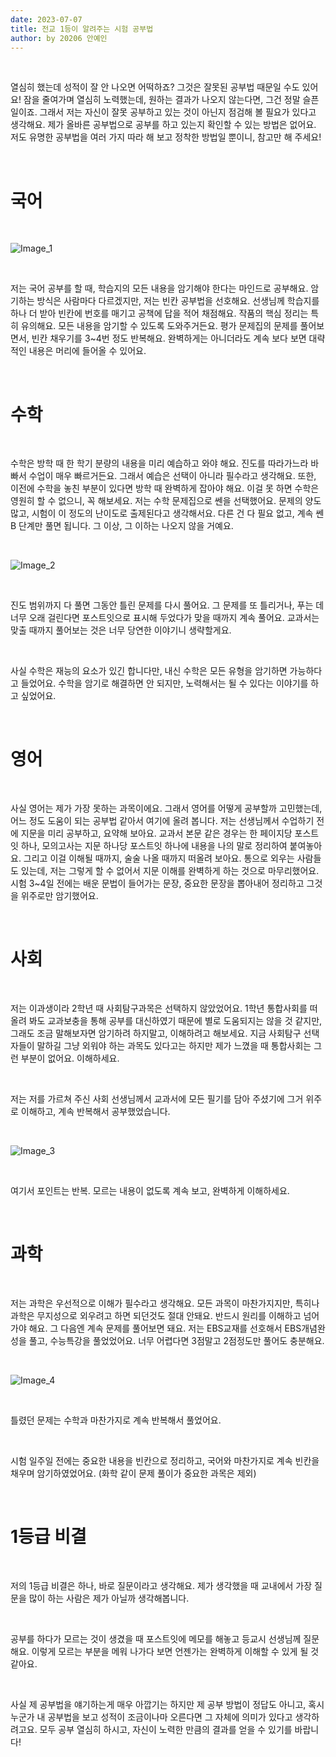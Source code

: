 ```yaml
---
date: 2023-07-07
title: 전교 1등이 알려주는 시험 공부법
author: by 20206 안예인
---
```


<br />

열심히 했는데 성적이 잘 안 나오면 어떡하죠? 그것은 잘못된 공부법 때문일 수도 있어요!
잠을 줄여가며 열심히 노력했는데, 원하는 결과가 나오지 않는다면, 그건 정말 슬픈 일이죠. 그래서 저는 자신이 잘못 공부하고 있는 것이 아닌지 점검해 볼 필요가 있다고 생각해요.
제가 올바른 공부법으로 공부를 하고 있는지 확인할 수 있는 방법은 없어요. 저도 유명한 공부법을 여러 가지 따라 해 보고 정착한 방법일 뿐이니, 참고만 해 주세요!

<br />

<h1>국어</h1>

<br />

![Image_1](/%EC%A0%84%EA%B5%90_1%EB%93%B1%EC%9D%B4_%EC%95%8C%EB%A0%A4%EC%A3%BC%EB%8A%94_%EC%8B%9C%ED%97%98_%EA%B3%B5%EB%B6%80%EB%B2%95_%EC%82%AC%EC%A7%84_1.jpg)

<br />

저는 국어 공부를 할 때, 학습지의 모든 내용을 암기해야 한다는 마인드로 공부해요. 암기하는 방식은 사람마다 다르겠지만, 저는 빈칸 공부법을 선호해요.
선생님께 학습지를 하나 더 받아 빈칸에 번호를 매기고 공책에 답을 적어 채점해요. 작품의 핵심 정리는 특히 유의해요. 모든 내용을 암기할 수 있도록 도와주거든요.
평가 문제집의 문제를 풀어보면서, 빈칸 채우기를 3~4번 정도 반복해요. 완벽하게는 아니더라도 계속 보다 보면 대략적인 내용은 머리에 들어올 수 있어요.

<br />

<h1>수학</h1>

<br />

수학은 방학 때 한 학기 분량의 내용을 미리 예습하고 와야 해요. 진도를 따라가느라 바빠서 수업이 매우 빠르거든요. 그래서 예습은 선택이 아니라 필수라고 생각해요. 또한, 이전에 수학을 놓친 부분이 있다면 방학 때 완벽하게 잡아야 해요. 이걸 못 하면 수학은 영원히 할 수 없으니, 꼭 해보세요.
저는 수학 문제집으로 쎈을 선택했어요. 문제의 양도 많고, 시험이 이 정도의 난이도로 출제된다고 생각해서요. 다른 건 다 필요 없고, 계속 쎈 B 단계만 풀면 됩니다. 그 이상, 그 이하는 나오지 않을 거예요.

<br />

![Image_2](/%EC%A0%84%EA%B5%90_1%EB%93%B1%EC%9D%B4_%EC%95%8C%EB%A0%A4%EC%A3%BC%EB%8A%94_%EC%8B%9C%ED%97%98_%EA%B3%B5%EB%B6%80%EB%B2%95_%EC%82%AC%EC%A7%84_2.jpg)

<br />

진도 범위까지 다 풀면 그동안 틀린 문제를 다시 풀어요. 그 문제를 또 틀리거나, 푸는 데 너무 오래 걸린다면 포스트잇으로 표시해 두었다가 맞을 때까지 계속 풀어요.
교과서는 맞출 때까지 풀어보는 것은 너무 당연한 이야기니 생략할게요.

<br />

사실 수학은 재능의 요소가 있긴 합니다만, 내신 수학은 모든 유형을 암기하면 가능하다고 들었어요. 수학을 암기로 해결하면 안 되지만, 노력해서는 될 수 있다는 이야기를 하고 싶었어요.

<br />

<h1>영어</h1>

<br />

사실 영어는 제가 가장 못하는 과목이에요. 그래서 영어를 어떻게 공부할까 고민했는데, 어느 정도 도움이 되는 공부법 같아서 여기에 올려 봅니다.
저는 선생님께서 수업하기 전에 지문을 미리 공부하고, 요약해 보아요.
교과서 본문 같은 경우는 한 페이지당 포스트잇 하나, 모의고사는 지문 하나당 포스트잇 하나에 내용을 나의 말로 정리하여 붙여놓아요. 그리고 이걸 이해될 때까지, 술술 나올 때까지 떠올려 보아요.
통으로 외우는 사람들도 있는데, 저는 그렇게 할 수 없어서 지문 이해를 완벽하게 하는 것으로 마무리했어요.
시험 3~4일 전에는 배운 문법이 들어가는 문장, 중요한 문장을 뽑아내어 정리하고 그것을 위주로만 암기했어요.

<br />

<h1>사회</h1>

<br />

저는 이과생이라 2학년 때 사회탐구과목은 선택하지 않았었어요.
1학년 통합사회를 떠올려 봐도 교과보충을 통해 공부를 대신하였기 때문에 별로 도움되지는 않을 것 같지만, 그래도 조금 말해보자면 암기하려 하지말고, 이해하려고 해보세요.
지금 사회탐구 선택자들이 말하길 그냥 외워야 하는 과목도 있다고는 하지만 제가 느꼈을 때 통합사회는 그런 부분이 없어요. 이해하세요.

<br />

저는 저를 가르쳐 주신 사회 선생님께서 교과서에 모든 필기를 담아 주셨기에 그거 위주로 이해하고, 계속 반복해서 공부했었습니다.

<br />

![Image_3](/%EC%A0%84%EA%B5%90_1%EB%93%B1%EC%9D%B4_%EC%95%8C%EB%A0%A4%EC%A3%BC%EB%8A%94_%EC%8B%9C%ED%97%98_%EA%B3%B5%EB%B6%80%EB%B2%95_%EC%82%AC%EC%A7%84_3.jpg)

<br />

여기서 포인트는 반복. 모르는 내용이 없도록 계속 보고, 완벽하게 이해하세요.

<br />

<h1>과학</h1>

<br />

저는 과학은 우선적으로 이해가 필수라고 생각해요. 모든 과목이 마찬가지지만, 특히나 과학은 무지성으로 외우려고 하면 되던것도 절대 안돼요. 반드시 원리를 이해하고 넘어가야 해요.
그 다음엔 계속 문제를 풀어보면 돼요. 저는 EBS교재를 선호해서 EBS개념완성을 풀고, 수능특강을 풀었었어요. 너무 어렵다면 3점말고 2점정도만 풀어도 충분해요.

<br />

![Image_4](/%EC%A0%84%EA%B5%90_1%EB%93%B1%EC%9D%B4_%EC%95%8C%EB%A0%A4%EC%A3%BC%EB%8A%94_%EC%8B%9C%ED%97%98_%EA%B3%B5%EB%B6%80%EB%B2%95_%EC%82%AC%EC%A7%84_4.jpg)

<br />

틀렸던 문제는 수학과 마찬가지로 계속 반복해서 풀었어요.

<br/>

시험 일주일 전에는 중요한 내용을 빈칸으로 정리하고, 국어와 마찬가지로 계속 빈칸을 채우며 암기하였었어요.
(화학 같이 문제 풀이가 중요한 과목은 제외)

<br />

<h1>1등급 비결</h1>

<br />

저의 1등급 비결은 하나, 바로 질문이라고 생각해요.
제가 생각했을 때 교내에서 가장 질문을 많이 하는 사람은 제가 아닐까 생각해봅니다.

<br />

공부를 하다가 모르는 것이 생겼을 때 포스트잇에 메모를 해놓고 등교시 선생님께 질문해요.
이렇게 모르는 부분을 메워 나가다 보면 언젠가는 완벽하게 이해할 수 있게 될 것 같아요.

<br />

사실 제 공부법을 얘기하는게 매우 아깝기는 하지만 제 공부 방법이 정답도 아니고, 혹시 누군가 내 공부법을 보고 성적이 조금이나마 오른다면 그 자체에 의미가 있다고 생각하려고요.
모두 공부 열심히 하시고, 자신이 노력한 만큼의 결과를 얻을 수 있기를 바랍니다!
